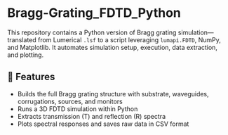 # Bragg-Grating_FDTD_Python
This repository contains a Python version of Bragg grating simulation—translated from Lumerical `.lsf` to a script leveraging `lumapi.FDTD`, NumPy, and Matplotlib. It automates simulation setup, execution, data extraction, and plotting.

## 🔧 Features

- Builds the full Bragg grating structure with substrate, waveguides, corrugations, sources, and monitors
- Runs a 3D FDTD simulation within Python
- Extracts transmission (T) and reflection (R) spectra
- Plots spectral responses and saves raw data in CSV format
